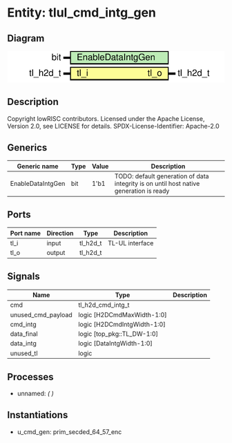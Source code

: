 # Entity: tlul_cmd_intg_gen
## Diagram
![Diagram](tlul_cmd_intg_gen.svg "Diagram")
## Description
Copyright lowRISC contributors.
 Licensed under the Apache License, Version 2.0, see LICENSE for details.
 SPDX-License-Identifier: Apache-2.0
 
## Generics
| Generic name      | Type | Value | Description                                                                             |
| ----------------- | ---- | ----- | --------------------------------------------------------------------------------------- |
| EnableDataIntgGen | bit  | 1'b1  | TODO: default generation of data integrity is on until host native generation is ready  |
## Ports
| Port name | Direction | Type     | Description     |
| --------- | --------- | -------- | --------------- |
| tl_i      | input     | tl_h2d_t | TL-UL interface |
| tl_o      | output    | tl_h2d_t |                 |
## Signals
| Name               | Type                        | Description |
| ------------------ | --------------------------- | ----------- |
| cmd                | tl_h2d_cmd_intg_t           |             |
| unused_cmd_payload | logic [H2DCmdMaxWidth-1:0]  |             |
| cmd_intg           | logic [H2DCmdIntgWidth-1:0] |             |
| data_final         | logic [top_pkg::TL_DW-1:0]  |             |
| data_intg          | logic [DataIntgWidth-1:0]   |             |
| unused_tl          | logic                       |             |
## Processes
- unnamed: _(  )_

## Instantiations
- u_cmd_gen: prim_secded_64_57_enc
